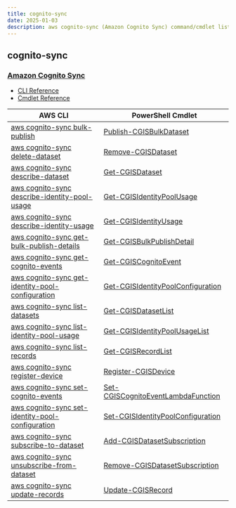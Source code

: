```yaml
---
title: cognito-sync
date: 2025-01-03
description: aws cognito-sync (Amazon Cognito Sync) command/cmdlet list.
---
```


## cognito-sync

### [Amazon Cognito Sync](https://aws.amazon.com/cognito/)

* [CLI Reference](https://awscli.amazonaws.com/v2/documentation/api/latest/reference/cognito-sync/index.html)
* [Cmdlet Reference](https://docs.aws.amazon.com/powershell/latest/reference/items/Amazon_Cognito_Sync_cmdlets.html)

|AWS CLI|PowerShell Cmdlet|
|----|----|
|[aws cognito-sync bulk-publish](https://awscli.amazonaws.com/v2/documentation/api/latest/reference/cognito-sync/bulk-publish.html)|[Publish-CGISBulkDataset](https://docs.aws.amazon.com/powershell/latest/reference/items/Publish-CGISBulkDataset.html)|
|[aws cognito-sync delete-dataset](https://awscli.amazonaws.com/v2/documentation/api/latest/reference/cognito-sync/delete-dataset.html)|[Remove-CGISDataset](https://docs.aws.amazon.com/powershell/latest/reference/items/Remove-CGISDataset.html)|
|[aws cognito-sync describe-dataset](https://awscli.amazonaws.com/v2/documentation/api/latest/reference/cognito-sync/describe-dataset.html)|[Get-CGISDataset](https://docs.aws.amazon.com/powershell/latest/reference/items/Get-CGISDataset.html)|
|[aws cognito-sync describe-identity-pool-usage](https://awscli.amazonaws.com/v2/documentation/api/latest/reference/cognito-sync/describe-identity-pool-usage.html)|[Get-CGISIdentityPoolUsage](https://docs.aws.amazon.com/powershell/latest/reference/items/Get-CGISIdentityPoolUsage.html)|
|[aws cognito-sync describe-identity-usage](https://awscli.amazonaws.com/v2/documentation/api/latest/reference/cognito-sync/describe-identity-usage.html)|[Get-CGISIdentityUsage](https://docs.aws.amazon.com/powershell/latest/reference/items/Get-CGISIdentityUsage.html)|
|[aws cognito-sync get-bulk-publish-details](https://awscli.amazonaws.com/v2/documentation/api/latest/reference/cognito-sync/get-bulk-publish-details.html)|[Get-CGISBulkPublishDetail](https://docs.aws.amazon.com/powershell/latest/reference/items/Get-CGISBulkPublishDetail.html)|
|[aws cognito-sync get-cognito-events](https://awscli.amazonaws.com/v2/documentation/api/latest/reference/cognito-sync/get-cognito-events.html)|[Get-CGISCognitoEvent](https://docs.aws.amazon.com/powershell/latest/reference/items/Get-CGISCognitoEvent.html)|
|[aws cognito-sync get-identity-pool-configuration](https://awscli.amazonaws.com/v2/documentation/api/latest/reference/cognito-sync/get-identity-pool-configuration.html)|[Get-CGISIdentityPoolConfiguration](https://docs.aws.amazon.com/powershell/latest/reference/items/Get-CGISIdentityPoolConfiguration.html)|
|[aws cognito-sync list-datasets](https://awscli.amazonaws.com/v2/documentation/api/latest/reference/cognito-sync/list-datasets.html)|[Get-CGISDatasetList](https://docs.aws.amazon.com/powershell/latest/reference/items/Get-CGISDatasetList.html)|
|[aws cognito-sync list-identity-pool-usage](https://awscli.amazonaws.com/v2/documentation/api/latest/reference/cognito-sync/list-identity-pool-usage.html)|[Get-CGISIdentityPoolUsageList](https://docs.aws.amazon.com/powershell/latest/reference/items/Get-CGISIdentityPoolUsageList.html)|
|[aws cognito-sync list-records](https://awscli.amazonaws.com/v2/documentation/api/latest/reference/cognito-sync/list-records.html)|[Get-CGISRecordList](https://docs.aws.amazon.com/powershell/latest/reference/items/Get-CGISRecordList.html)|
|[aws cognito-sync register-device](https://awscli.amazonaws.com/v2/documentation/api/latest/reference/cognito-sync/register-device.html)|[Register-CGISDevice](https://docs.aws.amazon.com/powershell/latest/reference/items/Register-CGISDevice.html)|
|[aws cognito-sync set-cognito-events](https://awscli.amazonaws.com/v2/documentation/api/latest/reference/cognito-sync/set-cognito-events.html)|[Set-CGISCognitoEventLambdaFunction](https://docs.aws.amazon.com/powershell/latest/reference/items/Set-CGISCognitoEventLambdaFunction.html)|
|[aws cognito-sync set-identity-pool-configuration](https://awscli.amazonaws.com/v2/documentation/api/latest/reference/cognito-sync/set-identity-pool-configuration.html)|[Set-CGISIdentityPoolConfiguration](https://docs.aws.amazon.com/powershell/latest/reference/items/Set-CGISIdentityPoolConfiguration.html)|
|[aws cognito-sync subscribe-to-dataset](https://awscli.amazonaws.com/v2/documentation/api/latest/reference/cognito-sync/subscribe-to-dataset.html)|[Add-CGISDatasetSubscription](https://docs.aws.amazon.com/powershell/latest/reference/items/Add-CGISDatasetSubscription.html)|
|[aws cognito-sync unsubscribe-from-dataset](https://awscli.amazonaws.com/v2/documentation/api/latest/reference/cognito-sync/unsubscribe-from-dataset.html)|[Remove-CGISDatasetSubscription](https://docs.aws.amazon.com/powershell/latest/reference/items/Remove-CGISDatasetSubscription.html)|
|[aws cognito-sync update-records](https://awscli.amazonaws.com/v2/documentation/api/latest/reference/cognito-sync/update-records.html)|[Update-CGISRecord](https://docs.aws.amazon.com/powershell/latest/reference/items/Update-CGISRecord.html)|

